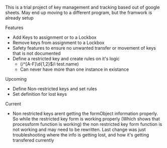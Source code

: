 This is a trial project of key management and tracking based out of google sheets. May end up moving to a different program, but the framwork is already setup

Features
- Add Keys to assignment or to a Lockbox
- Remove keys from assignment to a Lockbox
- Safety features to ensure no unwanted transfer or movement of keys that is not documented
- Define a restricted key and create rules on it's logic
  - (/^[A-F]\d{1,2}$/i test.name)
  - Can never have more than one instance in existance
 


Upcoming
- Define Non-restricted keys and set rules
- Set definition for lost keys


Current
- Non restricted keys arent getting the formObject information properly. So while the restricted key form is working properly (Which shows that processform function is working) the non restricted key form function is not working and may need to be rewritten.
Last change was just troubleshooting where the info is getting lost, and how it's getting transfered currently
